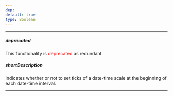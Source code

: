 ```yaml
---
dep: 
default: true
type: Boolean
---
```

---
##### deprecated
This functionality is <span style="color:red">deprecated</span> as redundant.

##### shortDescription
Indicates whether or not to set ticks of a date-time scale at the beginning of each date-time interval.

---
